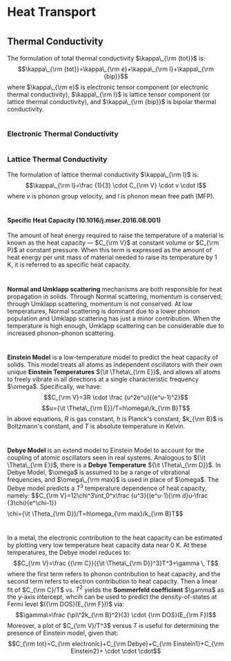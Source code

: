 # Heat Transport
# 
## Thermal Conductivity
The formulation of total thermal conductivity $\kappa\_{\rm {tot}}$ is:
$$\kappa\_{\rm {tot}}=\kappa\_{\rm e}+\kappa\_{\rm l}+\kappa\_{\rm {bip}}$$
where $\kappa\_{\rm e}$ is electronic tensor component (or electronic thermal conductivity), $\kappa\_{\rm l}$ is lattice tensor component (or lattice thermal conductivity), and $\kappa\_{\rm {bip}}$ is bipolar thermal conductivity.
# 
### Electronic Thermal Conductivity

#  
### Lattice Thermal Conductivity
The formulation of lattice thermal conductivity $\kappa\_{\rm l}$ is:
$$\kappa\_{\rm l}=\frac {1}{3} \cdot C_{\rm V} \cdot v \cdot l$$
where $v$ is phonon group velocity, and $l$ is phonon mean free path (MFP).
# 
#### Specific Heat Capacity (10.1016/j.mser.2016.08.001)
The amount of heat energy required to raise the temperature of a material is known as the heat capacity — $C_{\rm V}$ at constant volume or $C_{\rm P}$ at constant pressure. When this term is expressed as the amount of heat energy per unit mass of material needed to raise its temperature by 1 K, it is referred to as specific heat capacity.
# 
**Normal and Umklapp scattering** mechanisms are both responsible for heat propagation in solids. Through Normal scattering, momentum is conserved; through Umklapp scattering, momentum is not conserved. At low temperatures, Normal scattering is dominant due to a lower phonon population and Umklapp scattering has just a minor contribution. When the temperature is high enough, Umklapp scattering can be considerable due to increased phonon–phonon scattering.
# 
**Einstein Model** is a low-temperature model to predict the heat capacity of solids. This model treats all atoms as independent oscillators with their own unique **Einstein Temperatures** ${\it \Theta\_{\rm E}}$, and allows all atoms to freely vibrate in all directions at a single characteristic frequency $\omega\$. Specifically, we have:
$$C_{\rm V}=3R \cdot \frac {u^2e^u}{(e^u-1)^2}$$
$$u={\it \Theta\_{\rm E}}/T=h\omega\/k_{\rm B}T$$
In above equations, $R$ is gas constant, $h$ is Planck's constant, $k_{\rm B}$ is Boltzmann's constant, and $T$ is absolute temperature in Kelvin.
# 
**Debye Model** is an extend model to Einstein Model to account for the coupling of atomic oscillators seen in real systems. Analogous to ${\it \Theta\_{\rm E}}$, there is a **Debye Temperature** ${\it \Theta\_{\rm D}}$. In Debye Model, $\omega\$ is assumed to be a range of vibrational frequencies, and $\omega\_{\rm max}$ is
used in place of $\omega\$. The Debye model predicts a $T^3$ temperature dependence of heat capacity, namely:
$$C_{\rm V}=12\chi\^3\int_0^x\frac {u^3}{(e^u-1){\rm d}u-\frac {3\chi\}{e^\chi\-1}}$$
$$\chi\={\it \Theta\_{\rm D}}/T=h\omega\_{\rm max}/k_{\rm B}T$$
# 
In a metal, the electronic contribution to the heat capacity can be estimated by plotting very low temperature heat capacity data near 0 K. At these temperatures, the Debye model reduces to:
$$C_{\rm V}=\frac {{\rm C}}{{\it \Theta\_{\rm D}}^3}T^3+\gamma \, T$$
where the first term refers to phonon contribution to heat capacity, and the second term refers to electron contribution to heat capacity. Then a linear fit of $C_{\rm C}/T$ vs. $T^2$ yields the **Sommerfeld coefficient** $\gamma\$ as the y-axis intercept, whcih can be used to predict the density-of-states at Fermi level $({\rm DOS}(E_{\rm F}))$ via:
$$\gamma\=\frac {\pi\^2k_{\rm B}^2}{3} \cdot {\rm DOS}(E_{\rm F})$$
Moreover, a plot of $C_{\rm V}/T^3$ versus $T$ is useful for determining the presence of Einstein model, given that:
$$C_{\rm tot}=C_{\rm electronic}+C_{\rm Debye}+C_{\rm Einstein1}+C_{\rm Einstein2}+ \cdot \cdot \cdot$$

